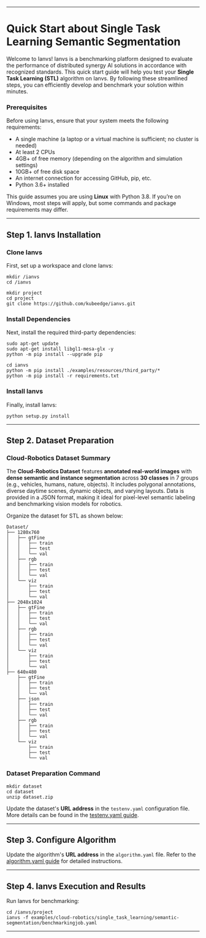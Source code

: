  

---

# Quick Start about Single Task Learning Semantic Segmentation

Welcome to Ianvs! Ianvs is a benchmarking platform designed to evaluate the performance of distributed synergy AI solutions in accordance with recognized standards. This quick start guide will help you test your **Single Task Learning (STL)** algorithm on Ianvs. By following these streamlined steps, you can efficiently develop and benchmark your solution within minutes.

### **Prerequisites**  
Before using Ianvs, ensure that your system meets the following requirements:  
- A single machine (a laptop or a virtual machine is sufficient; no cluster is needed)  
- At least 2 CPUs  
- 4GB+ of free memory (depending on the algorithm and simulation settings)  
- 10GB+ of free disk space  
- An internet connection for accessing GitHub, pip, etc.  
- Python 3.6+ installed  

This guide assumes you are using **Linux** with Python 3.8. If you’re on Windows, most steps will apply, but some commands and package requirements may differ.  

---

## Step 1. Ianvs Installation  

### Clone Ianvs  
First, set up a workspace and clone Ianvs:  
```shell
mkdir /ianvs
cd /ianvs

mkdir project
cd project
git clone https://github.com/kubeedge/ianvs.git
```  

### Install Dependencies  
Next, install the required third-party dependencies:  
```shell
sudo apt-get update
sudo apt-get install libgl1-mesa-glx -y
python -m pip install --upgrade pip

cd ianvs
python -m pip install ./examples/resources/third_party/*
python -m pip install -r requirements.txt
```  

### Install Ianvs  
Finally, install Ianvs:  
```shell
python setup.py install
```  

---

## Step 2. Dataset Preparation  

### Cloud-Robotics Dataset Summary

The **Cloud-Robotics Dataset** features **annotated real-world images** with **dense semantic and instance segmentation** across **30 classes** in 7 groups (e.g., vehicles, humans, nature, objects). It includes polygonal annotations, diverse daytime scenes, dynamic objects, and varying layouts. Data is provided in a JSON format, making it ideal for pixel-level semantic labeling and benchmarking vision models for robotics.

Organize the dataset for STL as shown below:  

```plaintext
Dataset/
├── 1280x760
│   ├── gtFine
│   │   ├── train
│   │   ├── test
│   │   └── val
│   ├── rgb
│   │   ├── train
│   │   ├── test
│   │   └── val
│   └── viz
│       ├── train
│       ├── test
│       └── val
├── 2048x1024
│   ├── gtFine
│   │   ├── train
│   │   ├── test
│   │   └── val
│   ├── rgb
│   │   ├── train
│   │   ├── test
│   │   └── val
│   └── viz
│       ├── train
│       ├── test
│       └── val
├── 640x480
    ├── gtFine
    │   ├── train
    │   ├── test
    │   └── val
    ├── json
    │   ├── train
    │   ├── test
    │   └── val
    ├── rgb
    │   ├── train
    │   ├── test
    │   └── val
    └── viz
        ├── train
        ├── test
        └── val
```  

### Dataset Preparation Command  
```shell
mkdir dataset
cd dataset
unzip dataset.zip
```  

Update the dataset's **URL address** in the `testenv.yaml` configuration file. More details can be found in the [testenv.yaml guide](https://ianvs.readthedocs.io/en/latest/guides/how-to-test-algorithms.html#step-1-test-environment-preparation).  

---

## Step 3. Configure Algorithm  
 

Update the algorithm's **URL address** in the `algorithm.yaml` file. Refer to the [algorithm.yaml guide](https://ianvs.readthedocs.io/en/latest/guides/how-to-test-algorithms.html#step-1-test-environment-preparation) for detailed instructions.  

---

## Step 4. Ianvs Execution and Results  

Run Ianvs for benchmarking:  
```shell
cd /ianvs/project
ianvs -f examples/cloud-robotics/single_task_learning/semantic-segmentation/benchmarkingjob.yaml
```   

---

